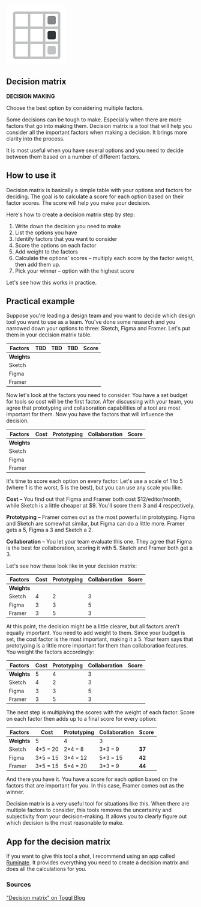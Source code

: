 ![img](decision-matrix.assets/decision-matrix-icon.png)

## Decision matrix

**DECISION MAKING**

Choose the best option by considering multiple factors.

Some decisions can be tough to make. Especially when there are more factors that go into making them. Decision matrix is a tool that will help you consider all the important factors when making a decision. It brings more clarity into the process.

It is most useful when you have several options and you need to decide between them based on a number of different factors.

## How to use it 

Decision matrix is basically a simple table with your options and factors for deciding. The goal is to calculate a score for each option based on their factor scores. The score will help you make your decision.

Here's how to create a decision matrix step by step:

1. Write down the decision you need to make
2. List the options you have
3. Identify factors that you want to consider
4. Score the options on each factor
5. Add weight to the factors
6. Calculate the options' scores – multiply each score by the factor weight, then add them up.
7. Pick your winner – option with the highest score

Let's see how this works in practice.

## Practical example

Suppose you're leading a design team and you want to decide which design tool you want to use as a team. You've done some research and you narrowed down your options to three: Sketch, Figma and Framer. Let's put them in your decision matrix table.

| **Factors** | TBD  | TBD  | TBD  | **Score** |
| ----------- | ---- | ---- | ---- | --------- |
| **Weights** |      |      |      |           |
| Sketch      |      |      |      |           |
| Figma       |      |      |      |           |
| Framer      |      |      |      |           |

Now let's look at the factors you need to consider. You have a set budget for tools so cost will be the first factor. After discussing with your team, you agree that prototyping and collaboration capabilities of a tool are most important for them. Now you have the factors that will influence the decision.

| **Factors** | Cost | Prototyping | Collaboration | **Score** |
| ----------- | ---- | ----------- | ------------- | --------- |
| **Weights** |      |             |               |           |
| Sketch      |      |             |               |           |
| Figma       |      |             |               |           |
| Framer      |      |             |               |           |

It's time to score each option on every factor. Let's use a scale of 1 to 5 (where 1 is the worst, 5 is the best), but you can use any scale you like.

**Cost** – You find out that Figma and Framer both cost $12/editor/month, while Sketch is a little cheaper at $9. You'll score them 3 and 4 respectively.

**Prototyping** – Framer comes out as the most powerful in prototyping. Figma and Sketch are somewhat similar, but Figma can do a little more. Framer gets a 5, Figma a 3 and Sketch a 2.

**Collaboration** – You let your team evaluate this one. They agree that Figma is the best for collaboration, scoring it with 5. Sketch and Framer both get a 3.

Let's see how these look like in your decision matrix:

| **Factors** | Cost | Prototyping | Collaboration | **Score** |
| ----------- | ---- | ----------- | ------------- | --------- |
| **Weights** |      |             |               |           |
| Sketch      | 4    | 2           | 3             |           |
| Figma       | 3    | 3           | 5             |           |
| Framer      | 3    | 5           | 3             |           |

At this point, the decision might be a little clearer, but all factors aren't equally important. You need to add weight to them. Since your budget is set, the cost factor is the most important, making it a 5. Your team says that prototyping is a little more important for them than collaboration features. You weight the factors accordingly:

| **Factors** | Cost | Prototyping | Collaboration | **Score** |
| ----------- | ---- | ----------- | ------------- | --------- |
| **Weights** | 5    | 4           | 3             |           |
| Sketch      | 4    | 2           | 3             |           |
| Figma       | 3    | 3           | 5             |           |
| Framer      | 3    | 5           | 3             |           |

The next step is multiplying the scores with the weight of each factor. Score on each factor then adds up to a final score for every option:

| **Factors** | Cost     | Prototyping | Collaboration | **Score** |
| ----------- | -------- | ----------- | ------------- | --------- |
| **Weights** | 5        | 4           | 3             |           |
| Sketch      | 4*5 = 20 | 2*4 = 8     | 3*3 = 9       | **37**    |
| Figma       | 3*5 = 15 | 3*4 = 12    | 5*3 = 15      | **42**    |
| Framer      | 3*5 = 15 | 5*4 = 20    | 3*3 = 9       | **44**    |

And there you have it. You have a score for each option based on the factors that are important for you. In this case, Framer comes out as the winner.

Decision matrix is a very useful tool for situations like this. When there are multiple factors to consider, this tools removes the uncertainty and subjectivity from your decision-making. It allows you to clearly figure out which decision is the most reasonable to make.

## App for the decision matrix

If you want to give this tool a shot, I recommend using an app called [Ruminate](https://www.ruminate.io/). It provides everything you need to create a decision matrix and does all the calculations for you.

### Sources

["Decision matrix" on Toggl Blog](https://toggl.com/blog/decision-matrix)